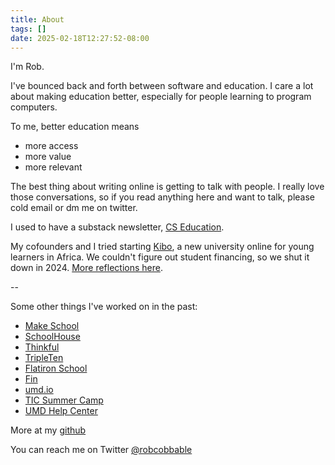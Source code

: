 ```yaml
---
title: About
tags: []
date: 2025-02-18T12:27:52-08:00
---
```


I'm Rob.

I've bounced back and forth between software and education. I care a lot about 
making education better, especially for people learning to program computers.

To me, better education means

- more access
- more value
- more relevant

The best thing about writing online is getting to talk with people. I really love
those conversations, so if you read anything here and want to talk, please cold 
email or dm me on twitter.

I used to have a substack newsletter, [CS Education](https://csed.substack.com/).

My cofounders and I tried starting [Kibo](https://www.kibo.school/), a new university online for young learners in Africa. We couldn't figure out student financing, so we shut it down in 2024. [More reflections here](https://substack.com/home/post/p-150101879). 

--

Some other things I've worked on in the past:

- [Make School](https://makeschool.org/)
- [SchoolHouse](https://www.getschoolhouse.com/)
- [Thinkful](https://www.thinkful.com/bootcamp/web-development/)
- [TripleTen](https://tripleten.com/)
- [Flatiron School](https://flatironschool.com)
- [Fin](https://www.fin.com/)
- [umd.io](https://umd.io/)
- [TIC Summer Camp](http://ticcamp.com/)
- [UMD Help Center](https://helpcenterumd.org/)

More at my [github](https://github.com/rrcobb)

You can reach me on Twitter [@robcobbable](https://twitter.com/robcobbable)
